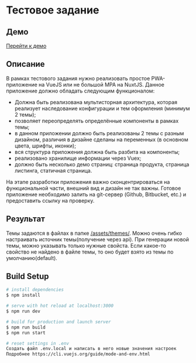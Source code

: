 # Тестовое задание

## Демо

[Перейти к демо](https://serov-toys.ru/pwa-test/)

## Описание
В рамках тестового задания нужно реализовать простое PWA-приложение на VueJS или не большой MPA на NuxtJS. Данное приложение должно обладать следующим функционалом: 
- Должна быть реализована мультисторная архитектура, которая реализует наследование конфигурации и тем оформления (минимум 2 темы);
- позволяет переопределять определённые компоненты в рамках темы;
- в данном приложении должно быть реализованы 2 темы с разным дизайном, различия в дизайне сделаны на переменных (в основном цвета, шрифты, иконки);
- вся структура приложения должна быть разбита на компоненты;
- реализовано хранилище информации через Vuex;
- должно быть несколько демо страниц: страница продукта, страница листинга, статичная страница.

На этапе разработки приложения важно сконцентрироваться на функциональной части, внешний вид и дизайн не так важны.
Готовое приложение необходимо залить на git-сервер (Github, Bitbucket, etc.) и предоставить ссылку на проверку.

## Результат

Темы задаются в файлах в папке [/assets/themes/](https://github.com/WhoisUnknown/test-pwa/tree/master/assets/themes). Можно очень гибко настраивать источник темы(получение через api). При генерации новой темы, можно указывать только нужные свойста. Если какое-то свойство не найдено в файле темы, то оно будет взято из темы по умолчанию(default).


## Build Setup

```bash
# install dependencies
$ npm install

# serve with hot reload at localhost:3000
$ npm run dev

# build for production and launch server
$ npm run build
$ npm run start

# reset settings in .env
Создать файл .env.local и написать в него новые значения настроек
Подробнее https://cli.vuejs.org/guide/mode-and-env.html

```